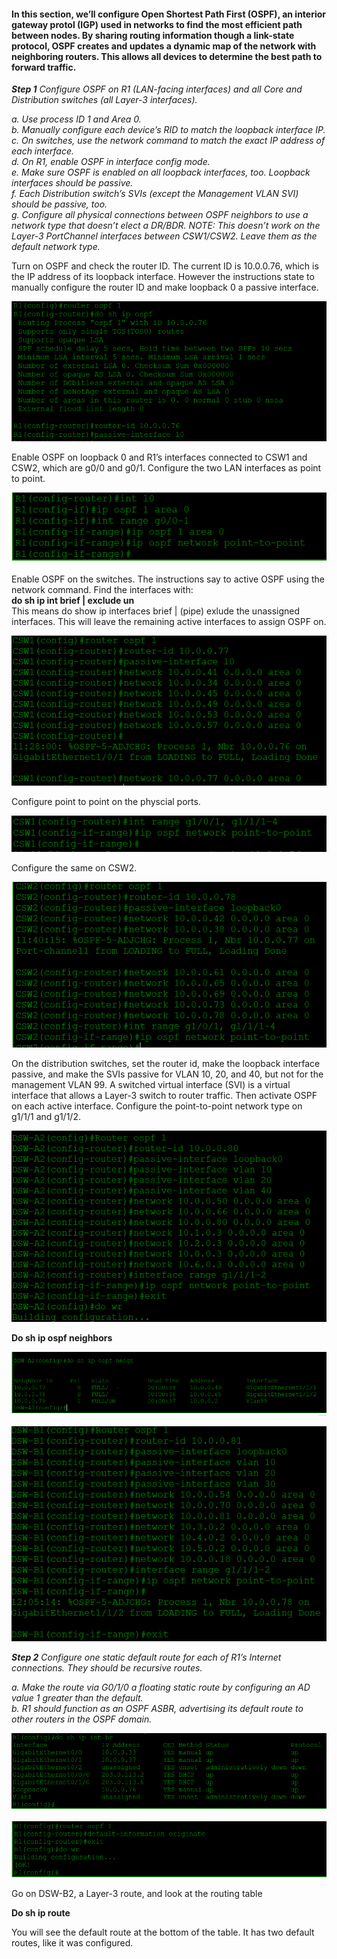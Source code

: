 #### In this section, we’ll configure Open Shortest Path First (OSPF), an interior gateway protol (IGP) used in networks to find the most efficient path between nodes. By sharing routing information though a link-state protocol, OSPF creates and updates a dynamic map of the network with neighboring routers. This allows all devices to determine the best path to forward traffic. 

***Step 1*** *Configure OSPF on R1 (LAN-facing interfaces) and all Core and Distribution switches (all Layer-3 interfaces).*  

*a. Use process ID 1 and Area 0.  
b. Manually configure each device’s RID to match the loopback interface IP.  
c. On switches, use the network command to match the exact IP address of each interface.  
d. On R1, enable OSPF in interface config mode.  
e. Make sure OSPF is enabled on all loopback interfaces, too. Loopback interfaces should be passive.  
f. Each Distribution switch’s SVIs (except the Management VLAN SVI) should be passive, too.  
g. Configure all physical connections between OSPF neighbors to use a network type that doesn’t elect a DR/BDR. NOTE: This doesn’t work on the Layer-3 PortChannel interfaces between CSW1/CSW2. Leave them as the default network type.*    

Turn on OSPF and check the router ID. The current ID is 10.0.0.76, which is the IP address of its loopback interface. However the instructions state to manually configure the router ID and make loopback 0 a passive interface.   

![get-content](https://github.com/GSecAwareness/LAN/blob/main/part5/1%20router%20id.PNG)

Enable OSPF on loopback 0 and R1’s interfaces connected to CSW1 and CSW2, which are g0/0 and g0/1. Configure the two LAN interfaces as point to point.  

![get-content](https://github.com/GSecAwareness/LAN/blob/main/part5/2%20l0%20and%20int.PNG)  

Enable OSPF on the switches. The instructions say to active OSPF using the network command. Find the interfaces with:  
**do sh ip int brief | exclude un**  
This means do show ip interfaces brief | (pipe) exlude the unassigned interfaces. This will leave the remaining active interfaces to assign OSPF on. 

![get-content](https://github.com/GSecAwareness/LAN/blob/main/part5/3%20network%20ospf.PNG)  

Configure point to point on the physcial ports.  

![get-content](https://github.com/GSecAwareness/LAN/blob/main/part5/4%20psp%20csw1.PNG)  

Configure the same on CSW2.  

![get-content](https://github.com/GSecAwareness/LAN/blob/main/part5/5%20psp%20csw2.PNG)  

On the distribution switches, set the router id, make the loopback interface passive, and make the SVIs passive for VLAN 10, 20, and 40, but not for the management VLAN 99. A switched virtual interface (SVI) is a virtual interface that allows a Layer-3 switch to router traffic. Then activate OSPF on each active interface. Configure the point-to-point network type on g1/1/1 and g1/1/2.

![get-content](https://github.com/GSecAwareness/LAN/blob/main/part5/6%20dswa2.PNG)  

**Do sh ip ospf neighbors**  

![get-content](https://github.com/GSecAwareness/LAN/blob/main/part5/7%20do%20sh%20neigh.PNG)  

![get-content](https://github.com/GSecAwareness/LAN/blob/main/part5/8%20dswb1.PNG)  

***Step 2*** *Configure one static default route for each of R1’s Internet connections. They should be recursive routes.*  

*a. Make the route via G0/1/0 a floating static route by configuring an AD value 1 greater than the default.  
b. R1 should function as an OSPF ASBR, advertising its default route to other routers in the OSPF domain.*  

![get-content](https://github.com/GSecAwareness/LAN/blob/main/part5/9%20do%20sh.PNG)  

![get-content](https://github.com/GSecAwareness/LAN/blob/main/part5/10%20default%20route.PNG)  

Go on DSW-B2, a Layer-3 route, and look at the routing table   

**Do sh ip route**  

You will see the default route at the bottom of the table. It has two default routes, like it was configured.






